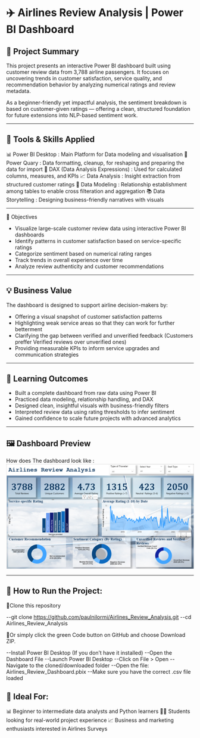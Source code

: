 # ✈️ Airlines Review Analysis | Power BI Dashboard  


## 📌 Project Summary

This project presents an interactive Power BI dashboard built using customer review data from 3,788 airline passengers. It focuses on uncovering trends in customer satisfaction, service quality, and recommendation behavior by analyzing numerical ratings and review metadata. 

As a beginner-friendly yet impactful analysis, the sentiment breakdown is based on customer-given ratings — offering a clean, structured foundation for future extensions into NLP-based sentiment work.

---

## 🧩 Tools & Skills Applied

📊 Power BI	Desktop : Main Platform for Data modeling and visualisation
📁 Power Quary : Data formatting, cleanup, for reshaping and preparing the data for import
🧮 DAX (Data Analysis Expressions) :	Used for calculated columns, measures, and KPIs
📈 Data Analysis	: Insight extraction from structured customer ratings
🧩 Data Modeling :	Relationship establishment among tables to enable cross filteration and aggregation
📚 Data Storytelling	: Designing business-friendly narratives with visuals

---


🎯 Objectives

- Visualize large-scale customer review data using interactive Power BI dashboards  
- Identify patterns in customer satisfaction based on service-specific ratings  
- Categorize sentiment based on numerical rating ranges  
- Track trends in overall experience over time  
- Analyze review authenticity and customer recommendations
  
---

## 💡 Business Value

The dashboard is designed to support airline decision-makers by:

- Offering a visual snapshot of customer satisfaction patterns  
- Highlighting weak service areas so that they can work for further betterment   
- Clarifying the gap between verified and unverified feedback (Customers preffer Verified reviews over unverified ones)
- Providing measurable KPIs to inform service upgrades and communication strategies  

---

## 🧠 Learning Outcomes

- Built a complete dashboard from raw data using Power BI  
- Practiced data modeling, relationship handling, and DAX  
- Designed clean, insightful visuals with business-friendly filters  
- Interpreted review data using rating thresholds to infer sentiment  
- Gained confidence to scale future projects with advanced analytics

---

## 🖼️ Dashboard Preview

How does The dashboard look like :  ![Dashboard Preview](https://github.com/paulnilormi/Airlines_Review_Analysis/blob/main/Screenshot%202025-07-30%20205236.png)

---

## 🚀 How to Run the Project:

📌Clone this repository

--git clone https://github.com/paulnilormi/Airlines_Review_Analysis.git
--cd Airlines_Review_Analysis

📌Or simply click the green Code button on GitHub and choose Download ZIP.

--Install Power BI Desktop (If you don’t have it installed)
--Open the Dashboard File
--Launch Power BI Desktop
--Click on File > Open
--Navigate to the cloned/downloaded folder
--Open the file: Airlines_Review_Dashboard.pbix
--Make sure you have the correct .csv file loaded 


## 🧠 Ideal For:

📊 Beginner to intermediate data analysts and Python learners
👩‍💻 Students looking for real-world project experience
📈 Business and marketing enthusiasts interested in Airlines Surveys
